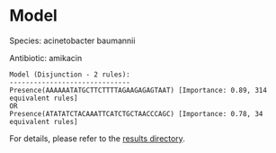 
# Model

Species: acinetobacter baumannii

Antibiotic: amikacin

```
Model (Disjunction - 2 rules):
------------------------------
Presence(AAAAAATATGCTTCTTTTAGAAGAGAGTAAT) [Importance: 0.89, 314 equivalent rules]
OR
Presence(ATATATCTACAAATTCATCTGCTAACCCAGC) [Importance: 0.78, 34 equivalent rules]

```

For details, please refer to the [results directory](../../../../../results/scm_b/acinetobacter%20baumannii/amikacin/repeat_6/).

